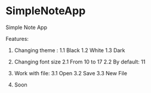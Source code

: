 # SimpleNoteApp
Simple Note App

Features:
1. Changing theme :
   1.1 Black
   1.2 White
   1.3 Dark
   
2. Changing font size
   2.1 From 10 to 17
   2.2 By default: 11
   
3. Work with file:
   3.1 Open
   3.2 Save
   3.3 New File
   
4. Soon


